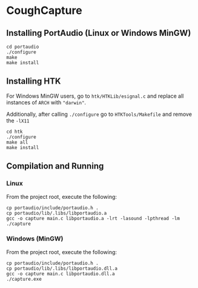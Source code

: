 # CoughCapture

## Installing PortAudio (Linux or Windows MinGW)
```
cd portaudio
./configure
make
make install
```

## Installing HTK 
For Windows MinGW users, go to `htk/HTKLib/esignal.c` and replace all instances of `ARCH` with `"darwin"`.

Additionally, after calling `./configure` go to `HTKTools/Makefile` and remove the `-lX11`
```
cd htk
./configure
make all
make install
```

## Compilation and Running

### Linux
From the project root, execute the following:
```
cp portaudio/include/portaudio.h .
cp portaudio/lib/.libs/libportaudio.a
gcc -o capture main.c libportaudio.a -lrt -lasound -lpthread -lm
./capture
```
### Windows (MinGW)
From the project root, execute the following:
```
cp portaudio/include/portaudio.h .
cp portaudio/lib/.libs/libportaudio.dll.a
gcc -o capture main.c libportaudio.dll.a
./capture.exe
```

